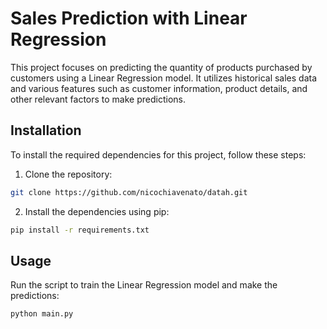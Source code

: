 # Sales Prediction with Linear Regression

This project focuses on predicting the quantity of products purchased by customers using a Linear Regression model. It
utilizes historical sales data and various features such as customer information, product details, and other relevant
factors to make predictions.

## Installation

To install the required dependencies for this project, follow these steps:

1. Clone the repository:

```bash
git clone https://github.com/nicochiavenato/datah.git
```

2. Install the dependencies using pip:

```bash
pip install -r requirements.txt
```

## Usage

Run the script to train the Linear Regression model and make the predictions:

```bash
python main.py
```